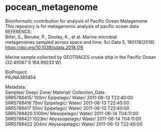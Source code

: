 # pocean_metagenome  
Bioinformatic contribution for analysis of Pacific Ocean Metagenome  
This reposiory is for metagenomic analysis of pacific ocean data  
REFERENCE:  
Biller, S., Berube, P., Dooley, K., et al. Marine microbial  
metagenomes sampled across space and time. Sci Data 5, 180176(2018).  
https://doi.org/10.1038/sdata.2018.176  

Marine sample collected by GEOTRACES crusie ship in the Pacific Ocean (32.49567 S 164.99233 W)  

BioProject:  
PRJNA385854  

Metadata:  
Samples/ Deep/ Zone/ Material/ Collection_Date  
SRR5788415/ 100m/  Epipelagic/    Water/     2011-06-13 T22:40:00  
SRR5788416  75m/   Epipelagic/    Water/     2011-06-13 T22:40:00  
SRR5788417  50m/   Epipelagic/    Water/     2011-06-13 T22:40:00  
SRR5788420  5100m/ Mesopelagic/   Water/     2011-06-14 T04:11:00  
SRR5788421  1023m/ Abyssopelagic/ Water/     2011-06-14 T04:11:00  
SRR5788422  204m/  Abyssopelagic/ Water/     2011-06-13 T22:40:00  
